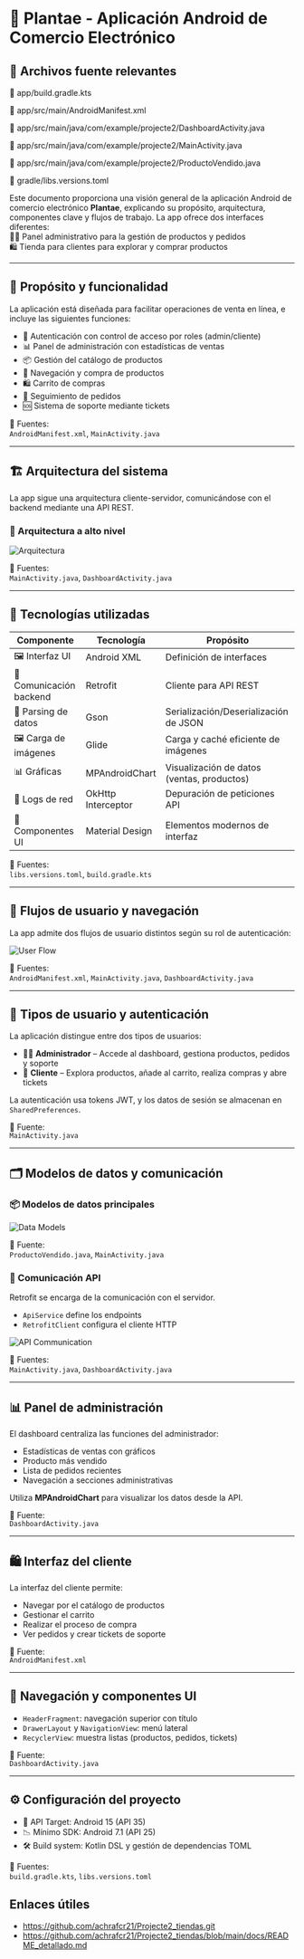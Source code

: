 
# 🌿 Plantae - Aplicación Android de Comercio Electrónico

## 📄 Archivos fuente relevantes

📁 app/build.gradle.kts

📁 app/src/main/AndroidManifest.xml

📁 app/src/main/java/com/example/projecte2/DashboardActivity.java

📁 app/src/main/java/com/example/projecte2/MainActivity.java

📁 app/src/main/java/com/example/projecte2/ProductoVendido.java

📁 gradle/libs.versions.toml


Este documento proporciona una visión general de la aplicación Android de comercio electrónico **Plantae**, explicando su propósito, arquitectura, componentes clave y flujos de trabajo. La app ofrece dos interfaces diferentes:  
👨‍💼 Panel administrativo para la gestión de productos y pedidos  
🛍️ Tienda para clientes para explorar y comprar productos


---

## 🎯 Propósito y funcionalidad

La aplicación está diseñada para facilitar operaciones de venta en línea, e incluye las siguientes funciones:

- 🔐 Autenticación con control de acceso por roles (admin/cliente)  
- 📊 Panel de administración con estadísticas de ventas  
- 📦 Gestión del catálogo de productos  
- 🛒 Navegación y compra de productos  
- 🛍️ Carrito de compras  
- 🚚 Seguimiento de pedidos  
- 🆘 Sistema de soporte mediante tickets

📌 Fuentes:  
`AndroidManifest.xml`, `MainActivity.java`

---

## 🏗️ Arquitectura del sistema

La app sigue una arquitectura cliente-servidor, comunicándose con el backend mediante una API REST.

### 🧱 Arquitectura a alto nivel

![Arquitectura](https://github.com/user-attachments/assets/700523f1-8a6a-4ac3-881b-6d9a05ded352)

📌 Fuentes:  
`MainActivity.java`, `DashboardActivity.java`

---

## 🧰 Tecnologías utilizadas

| Componente              | Tecnología         | Propósito                                      |
|-------------------------|--------------------|-----------------------------------------------|
| 🖼️ Interfaz UI         | Android XML        | Definición de interfaces                      |
| 🔌 Comunicación backend | Retrofit           | Cliente para API REST                         |
| 🔄 Parsing de datos     | Gson               | Serialización/Deserialización de JSON         |
| 🖼️ Carga de imágenes    | Glide              | Carga y caché eficiente de imágenes           |
| 📊 Gráficas             | MPAndroidChart     | Visualización de datos (ventas, productos)    |
| 🐛 Logs de red          | OkHttp Interceptor | Depuración de peticiones API                  |
| 🎨 Componentes UI       | Material Design    | Elementos modernos de interfaz                |

📌 Fuentes:  
`libs.versions.toml`, `build.gradle.kts`

---

## 🧭 Flujos de usuario y navegación

La app admite dos flujos de usuario distintos según su rol de autenticación:

![User Flow](https://github.com/user-attachments/assets/2c650bcc-d620-40e9-8d00-40fdb0fa5893)

📌 Fuentes:  
`AndroidManifest.xml`, `MainActivity.java`, `DashboardActivity.java`

---

## 👥 Tipos de usuario y autenticación

La aplicación distingue entre dos tipos de usuarios:

- 👨‍💼 **Administrador** – Accede al dashboard, gestiona productos, pedidos y soporte
- 🛒 **Cliente** – Explora productos, añade al carrito, realiza compras y abre tickets

La autenticación usa tokens JWT, y los datos de sesión se almacenan en `SharedPreferences`.

📌 Fuente:  
`MainActivity.java`

---

## 🗂️ Modelos de datos y comunicación

### 📦 Modelos de datos principales

![Data Models](https://github.com/user-attachments/assets/7188b06f-a53e-450a-9755-3c050171d22c)

📌 Fuente:  
`ProductoVendido.java`, `MainActivity.java`

### 🔁 Comunicación API

Retrofit se encarga de la comunicación con el servidor.  
- `ApiService` define los endpoints  
- `RetrofitClient` configura el cliente HTTP

![API Communication](https://github.com/user-attachments/assets/e4d430e5-2b5a-4efc-8d62-bfcf8925d9ca)

📌 Fuentes:  
`MainActivity.java`, `DashboardActivity.java`

---

## 📊 Panel de administración

El dashboard centraliza las funciones del administrador:

- Estadísticas de ventas con gráficos  
- Producto más vendido  
- Lista de pedidos recientes  
- Navegación a secciones administrativas

Utiliza **MPAndroidChart** para visualizar los datos desde la API.

📌 Fuente:  
`DashboardActivity.java`

---

## 🛍️ Interfaz del cliente

La interfaz del cliente permite:

- Navegar por el catálogo de productos  
- Gestionar el carrito  
- Realizar el proceso de compra  
- Ver pedidos y crear tickets de soporte

📌 Fuente:  
`AndroidManifest.xml`

---

## 🧩 Navegación y componentes UI

- `HeaderFragment`: navegación superior con título  
- `DrawerLayout` y `NavigationView`: menú lateral  
- `RecyclerView`: muestra listas (productos, pedidos, tickets)

📌 Fuente:  
`DashboardActivity.java`

---

## ⚙️ Configuración del proyecto

- 🎯 API Target: Android 15 (API 35)  
- 📉 Mínimo SDK: Android 7.1 (API 25)  
- 🛠️ Build system: Kotlin DSL y gestión de dependencias TOML

📌 Fuentes:  
`build.gradle.kts`, `libs.versions.toml`


## Enlaces útiles
- https://github.com/achrafcr21/Projecte2_tiendas.git
- https://github.com/achrafcr21/Projecte2_tiendas/blob/main/docs/README_detallado.md

